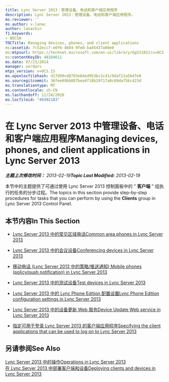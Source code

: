 ```yaml
---
title: Lync Server 2013：管理设备、电话和客户端应用程序
description: Lync Server 2013：管理设备、电话和客户端应用程序。
ms.reviewer: ''
ms.author: v-lanac
author: lanachin
f1.keywords:
- NOCSH
TOCTitle: Managing devices, phones, and client applications
ms:assetid: 7c52ecc7-e0f6-4684-9fe8-ba45437a08e0
ms:mtpsurl: https://technet.microsoft.com/en-us/library/Gg521021(v=OCS.15)
ms:contentKeyID: 48184611
ms.date: 07/23/2014
manager: serdars
mtps_version: v=OCS.15
ms.openlocfilehash: d17d99cd8703e84ed953bc1c41c9daf21a56d7e0
ms.sourcegitcommit: 36fee89bb887bea4f18b19f17a8c69daf5bc423d
ms.translationtype: MT
ms.contentlocale: zh-CN
ms.lasthandoff: 11/24/2020
ms.locfileid: "49392183"
---
```

# <a name="managing-devices-phones-and-client-applications-in-lync-server-2013"></a><span data-ttu-id="f875b-103">在 Lync Server 2013 中管理设备、电话和客户端应用程序</span><span class="sxs-lookup"><span data-stu-id="f875b-103">Managing devices, phones, and client applications in Lync Server 2013</span></span>

<div data-xmlns="http://www.w3.org/1999/xhtml">

<div class="topic" data-xmlns="http://www.w3.org/1999/xhtml" data-msxsl="urn:schemas-microsoft-com:xslt" data-cs="https://msdn.microsoft.com/">

<div data-asp="https://msdn2.microsoft.com/asp">



</div>

<div id="mainSection">

<div id="mainBody"><span data-ttu-id="f875b-104">

<span> </span></span><span class="sxs-lookup"><span data-stu-id="f875b-104">

<span> </span></span></span>

<span data-ttu-id="f875b-105">_**主题上次修改时间：** 2013-02-19_</span><span class="sxs-lookup"><span data-stu-id="f875b-105">_**Topic Last Modified:** 2013-02-19_</span></span>

<span data-ttu-id="f875b-106">本节中的主题提供了可通过使用 Lync Server 2013 控制面板中的 " **客户端** " 组执行的任务的分步过程。</span><span class="sxs-lookup"><span data-stu-id="f875b-106">The topics in this section provide step-by-step procedures for tasks that you can perform by using the **Clients** group in Lync Server 2013 Control Panel.</span></span>

<div>

## <a name="in-this-section"></a><span data-ttu-id="f875b-107">本节内容</span><span class="sxs-lookup"><span data-stu-id="f875b-107">In This Section</span></span>

  - [<span data-ttu-id="f875b-108">Lync Server 2013 中的常见区域电话</span><span class="sxs-lookup"><span data-stu-id="f875b-108">Common area phones in Lync Server 2013</span></span>](lync-server-2013-common-area-phones.md)

  - [<span data-ttu-id="f875b-109">Lync Server 2013 中的会议设备</span><span class="sxs-lookup"><span data-stu-id="f875b-109">Conferencing devices in Lync Server 2013</span></span>](lync-server-2013-conferencing-devices.md)

  - [<span data-ttu-id="f875b-110">移动电话 (Lync Server 2013 中的策略/推送通知) </span><span class="sxs-lookup"><span data-stu-id="f875b-110">Mobile phones (policy/push notification) in Lync Server 2013</span></span>](lync-server-2013-mobile-phones-policy-push-notification.md)

  - [<span data-ttu-id="f875b-111">Lync Server 2013 中的测试设备</span><span class="sxs-lookup"><span data-stu-id="f875b-111">Test devices in Lync Server 2013</span></span>](lync-server-2013-test-devices.md)

  - [<span data-ttu-id="f875b-112">Lync Server 2013 中的 Lync Phone Edition 配置设置</span><span class="sxs-lookup"><span data-stu-id="f875b-112">Lync Phone Edition configuration settings in Lync Server 2013</span></span>](lync-server-2013-lync-phone-edition-configuration-settings.md)

  - [<span data-ttu-id="f875b-113">Lync Server 2013 中的设备更新 Web 服务</span><span class="sxs-lookup"><span data-stu-id="f875b-113">Device Update Web service in Lync Server 2013</span></span>](lync-server-2013-device-update-web-service.md)

  - [<span data-ttu-id="f875b-114">指定可用于登录 Lync Server 2013 的客户端应用程序</span><span class="sxs-lookup"><span data-stu-id="f875b-114">Specifying the client applications that can be used to log on to Lync Server 2013</span></span>](lync-server-2013-specifying-the-client-applications-that-can-be-used-to-log-on-to-lync-server-2013.md)

</div>

<div>

## <a name="see-also"></a><span data-ttu-id="f875b-115">另请参阅</span><span class="sxs-lookup"><span data-stu-id="f875b-115">See Also</span></span>


[<span data-ttu-id="f875b-116">Lync Server 2013 中的操作</span><span class="sxs-lookup"><span data-stu-id="f875b-116">Operations in Lync Server 2013</span></span>](lync-server-2013-operations.md)  
[<span data-ttu-id="f875b-117">在 Lync Server 2013 中部署客户端和设备</span><span class="sxs-lookup"><span data-stu-id="f875b-117">Deploying clients and devices in Lync Server 2013</span></span>](lync-server-2013-deploying-clients-and-devices.md)  
  

<span data-ttu-id="f875b-118"></div>

</div>

<span> </span>

</div>

</div>

</span><span class="sxs-lookup"><span data-stu-id="f875b-118"></div>

</div>

<span> </span>

</div>

</div>

</span></span></div>

